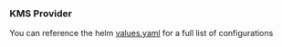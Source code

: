 ### KMS Provider

You can reference the helm [values.yaml](https://github.com/Ruddickmg/vault-kms-provider/blob/main/helm/values.yaml) for a full list of configurations